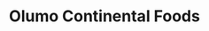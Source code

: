 ---
title: "Olumo Continental Foods"
url: /darlington/olumo-continental-foods/
shop: supermarket
---